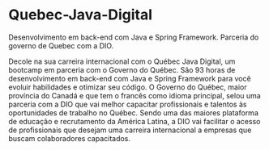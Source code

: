 # Quebec-Java-Digital
Desenvolvimento em back-end com Java e Spring Framework. Parceria do governo de Quebec com a DIO.

Decole na sua carreira internacional com o Québec Java Digital, um bootcamp em parceria com o Governo do Québec. São 93 horas de desenvolvimento em back-end com Java e Spring Framework para você evoluir habilidades e otimizar seu código. O Governo do Québec, maior província do Canadá e que tem o francês como idioma principal, selou uma parceria com a DIO que vai melhor capacitar profissionais e talentos às oportunidades de trabalho no Québec. Sendo uma das maiores plataforma de educação e recrutamento da América Latina, a DIO vai facilitar o acesso de profissionais que desejam uma carreira internacional a empresas que buscam colaboradores capacitados.
